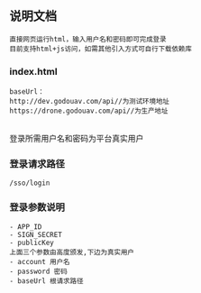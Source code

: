 ## 说明文档 
    直接网页运行html，输入用户名和密码即可完成登录
    目前支持html+js访问，如需其他引入方式可自行下载依赖库
### index.html
    baseUrl：
    http://dev.godouav.com/api//为测试环境地址
    https://drone.godouav.com/api//为生产地址 
 <br>登录所需用户名和密码为平台真实用户
### 登录请求路径
    /sso/login
### 登录参数说明
    - APP_ID
    - SIGN_SECRET
    - publicKey 
    上面三个参数由高度颁发,下边为真实用户
    - account 用户名
    - password 密码
    - baseUrl 根请求路径

 
